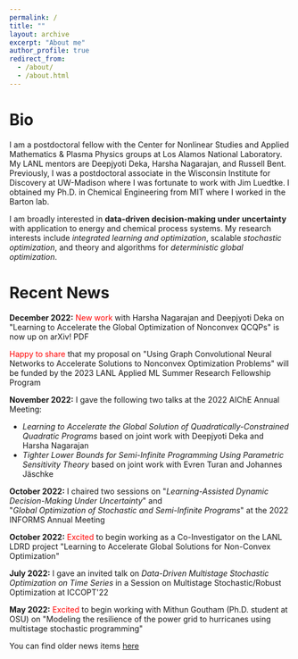 ```yaml
---
permalink: /
title: ""
layout: archive
excerpt: "About me"
author_profile: true
redirect_from: 
  - /about/
  - /about.html
---
```

Bio
======

I am a postdoctoral fellow with the <a href = "https://cnls.lanl.gov/External/" target="_blank" style="text-decoration:none">Center for Nonlinear Studies</a> and <a href = "https://www.lanl.gov/org/ddste/aldsc/theoretical/applied-mathematics-plasma-physics/index.php" target="_blank" style="text-decoration:none">Applied Mathematics & Plasma Physics</a> groups at Los Alamos National Laboratory. My LANL mentors are <a href = "https://www.linkedin.com/in/deepjyoti-deka-8a44388" target="_blank" style="text-decoration:none">Deepjyoti Deka</a>, <a href = "https://harshanagarajan.com/" target="_blank" style="text-decoration:none">Harsha Nagarajan</a>, and <a href = "https://public.lanl.gov/rbent/" target="_blank" style="text-decoration:none">Russell Bent</a>. Previously, I was a postdoctoral associate in the Wisconsin Institute for Discovery at UW-Madison where I was fortunate to work with <a href = "https://jrluedtke.github.io/" target="_blank" style="text-decoration:none">Jim Luedtke</a>. I obtained my Ph.D. in Chemical Engineering from MIT where I worked in the <a href = "https://yoric.mit.edu/" target="_blank" style="text-decoration:none">Barton lab</a>. <br/>

I am broadly interested in **data-driven decision-making under uncertainty** with application to energy and chemical process systems. My research interests include *integrated learning and optimization*, scalable *stochastic optimization*, and theory and algorithms for *deterministic global optimization*.
<br/>


Recent News
======

**December 2022:** <span style="color: red">New work</span> with Harsha Nagarajan and Deepjyoti Deka on "Learning to Accelerate the Global Optimization of Nonconvex QCQPs" is now up on arXiv! <a href = "https://arxiv.org/abs/2301.00306" target="_blank" style="text-decoration:none">PDF</a>

<span style="color: red">Happy to share</span> that my proposal on "Using Graph Convolutional Neural Networks to Accelerate Solutions to Nonconvex Optimization Problems" will be funded by the 2023 LANL Applied ML Summer Research Fellowship Program

**November 2022:** I gave the following two talks at the 2022 AIChE Annual Meeting:
* *Learning to Accelerate the Global Solution of Quadratically-Constrained Quadratic Programs* based on joint work with Deepjyoti Deka and Harsha Nagarajan
* *Tighter Lower Bounds for Semi-Infinite Programming Using Parametric Sensitivity Theory* based on joint work with Evren Turan and Johannes Jäschke

**October 2022:** I chaired two sessions on "*Learning-Assisted Dynamic Decision-Making Under Uncertainty*" and <br/> "*Global Optimization of Stochastic and Semi-Infinite Programs*" at the 2022 INFORMS Annual Meeting

**October 2022:** <span style="color: red">Excited</span> to begin working as a Co-Investigator on the LANL LDRD project "Learning to Accelerate Global Solutions for Non-Convex Optimization"

**July 2022:** I gave an invited talk on *Data-Driven Multistage Stochastic Optimization on Time Series* in a Session on Multistage Stochastic/Robust Optimization at ICCOPT'22

**May 2022:** <span style="color: red">Excited</span> to begin working with Mithun Goutham (Ph.D. student at OSU) on "Modeling the resilience of the power grid to hurricanes using multistage stochastic programming"


You can find older news items [here](https://rohitkannan.github.io/news/)
